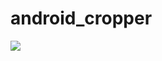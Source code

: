 # android_cropper


![](https://github.com/taraspelypets/android_cropper/blob/master/Screenshots/ezgif-1431632697.gif)

